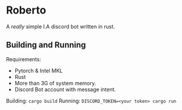 # Roberto

A _really_ simple I.A discord bot written in rust.

## Building and Running

Requirements:

- Pytorch & Intel MKL
- Rust
- More than 3G of system memory.
- Discord Bot account with message intent.

Building: `cargo build`
Running: `DISCORD_TOKEN=<your token> cargo run`
